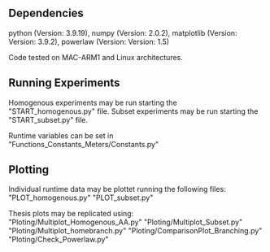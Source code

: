 ## Dependencies 
python (Version: 3.9.19), numpy (Version: 2.0.2), matplotlib (Version: Version: 3.9.2), powerlaw (Version: Version: 1.5)

Code tested on MAC-ARM1 and Linux architectures. 

## Running Experiments
Homogenous experiments may be run starting the "START_homogenous.py" file. 
Subset experiments may be run starting the "START_subset.py" file.

Runtime variables can be set in "Functions_Constants_Meters/Constants.py"

## Plotting
Individual runtime data may be plottet running the following files: 
"PLOT_homogenous.py"
"PLOT_subset.py"

Thesis plots may be replicated using: 
"Ploting/Multiplot_Homogenous_AA.py"
"Ploting/Multiplot_Subset.py"
"Ploting/Multiplot_homebranch.py"
"Ploting/ComparisonPlot_Branching.py"
"Ploting/Check_Powerlaw.py"
